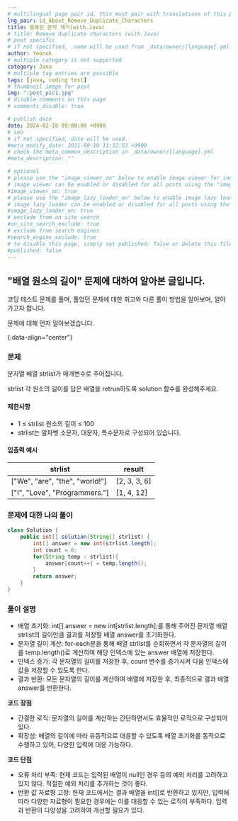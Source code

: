 ```yaml
---
# multilingual page pair id, this must pair with translations of this page. (This name must be unique)
lng_pair: id_About_Remove_Duplicate_Characters
title: 중복된 문자 제거(with.Java)
# title: Remove duplicate characters (with.Java)
# post specific
# if not specified, .name will be used from _data/owner/[language].yml
author: Yeonuk
# multiple category is not supported
category: Java
# multiple tag entries are possible
tags: [java, coding test]
# thumbnail image for post
img: ":post_pic1.jpg"
# disable comments on this page
# comments_disable: true

# publish date
date: 2024-02-18 09:00:00 +0900
# seo
# if not specified, date will be used.
#meta_modify_date: 2021-08-10 11:32:53 +0900
# check the meta_common_description in _data/owner/[language].yml
#meta_description: ""

# optional
# please use the "image_viewer_on" below to enable image viewer for individual pages or posts (_posts/ or [language]/_posts folders).
# image viewer can be enabled or disabled for all posts using the "image_viewer_posts: true" setting in _data/conf/main.yml.
#image_viewer_on: true
# please use the "image_lazy_loader_on" below to enable image lazy loader for individual pages or posts (_posts/ or [language]/_posts folders).
# image lazy loader can be enabled or disabled for all posts using the "image_lazy_loader_posts: true" setting in _data/conf/main.yml.
#image_lazy_loader_on: true
# exclude from on site search
#on_site_search_exclude: true
# exclude from search engines
#search_engine_exclude: true
# to disable this page, simply set published: false or delete this file
#published: false
---
```


<!-- outline-start -->

## "배열 원소의 길이" 문제에 대하여 알아본 글입니다.

코딩 테스트 문제를 풀며, 풀었던 문제에 대한 회고와 다른 풀이 방법을 알아보며, 알아가고자 합니다.

문제에 대해 먼저 알아보겠습니다.

{:data-align="center"}

<!-- outline-end -->

### 문제

문자열 배열 strlist가 매개변수로 주어집니다.

strlist 각 원소의 길이를 담은 배열을 retrun하도록 solution 함수를 완성해주세요.

#### 제한사항

- 1 ≤ strlist 원소의 길이 ≤ 100
- strlist는 알파벳 소문자, 대문자, 특수문자로 구성되어 있습니다.

#### 입출력 예시

| strlist                        | result       |
| ------------------------------ | ------------ |
| ["We", "are", "the", "world!"] | [2, 3, 3, 6] |
| ["I", "Love", "Programmers."]  | [1, 4, 12]   |

<!-- | start_num | end_num | result |
| --------- | ------- | ------ |
| 10        | 3       | 0      | -->

### 문제에 대한 나의 풀이

```java
class Solution {
    public int[] solution(String[] strlist) {
        int[] answer = new int[strlist.length];
        int count = 0;
        for(String temp : strlist){
            answer[count++] = temp.length();
        }
        return answer;
    }
}
```

### 풀이 설명

- 배열 초기화: int[] answer = new int[strlist.length];를 통해 주어진 문자열 배열 strlist의 길이만큼 결과를 저장할 배열 answer를 초기화한다.
- 문자열 길이 계산: for-each문을 통해 배열 strlist를 순회하면서 각 문자열의 길이를 temp.length()로 계산하여 해당 인덱스에 있는 answer 배열에 저장한다.
- 인덱스 증가: 각 문자열의 길이를 저장한 후, count 변수를 증가시켜 다음 인덱스에 값을 저장할 수 있도록 한다.
- 결과 반환: 모든 문자열의 길이를 계산하여 배열에 저장한 후, 최종적으로 결과 배열 answer를 반환한다.

**코드 장점**

- 간결한 로직: 문자열의 길이를 계산하는 간단하면서도 효율적인 로직으로 구성되어 있다.
- 확장성: 배열의 길이에 따라 유동적으로 대응할 수 있도록 배열 초기화를 동적으로 수행하고 있어, 다양한 입력에 대응 가능하다.

**코드 단점**

- 오류 처리 부족: 현재 코드는 입력된 배열이 null인 경우 등의 예외 처리를 고려하고 있지 않다. 적절한 예외 처리를 추가하는 것이 좋다.
- 반환 값 자료형 고정: 현재 코드에서는 결과 배열을 int[]로 반환하고 있지만, 입력에 따라 다양한 자료형이 필요한 경우에는 이를 대응할 수 있는 로직이 부족하다. 입력과 반환의 다양성을 고려하여 개선할 필요가 있다.
